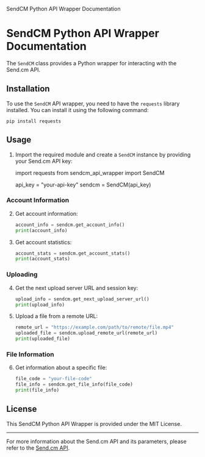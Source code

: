 SendCM Python API Wrapper Documentation

SendCM Python API Wrapper Documentation
=======================================

The `SendCM` class provides a Python wrapper for interacting with the Send.cm API.

Installation
------------

To use the `SendCM` API wrapper, you need to have the `requests` library installed. You can install it using the following command:

    pip install requests

Usage
-----

1.  Import the required module and create a `SendCM` instance by providing your Send.cm API key:

    import requests
    from sendcm_api_wrapper import SendCM
    
    api_key = "your-api-key"
    sendcm = SendCM(api_key)
    

### Account Information

2.  Get account information:

    ```py
    account_info = sendcm.get_account_info()
    print(account_info)
    ```
    

3.  Get account statistics:

    ```py
    account_stats = sendcm.get_account_stats()
    print(account_stats)
    ```
    

### Uploading

4.  Get the next upload server URL and session key:

    ```py
    upload_info = sendcm.get_next_upload_server_url()
    print(upload_info)
    ```
    

5.  Upload a file from a remote URL:

    ```py
    remote_url = "https://example.com/path/to/remote/file.mp4"
    uploaded_file = sendcm.upload_remote_url(remote_url)
    print(uploaded_file)
    ```
    

### File Information

6.  Get information about a specific file:

    ```py
    file_code = "your-file-code"
    file_info = sendcm.get_file_info(file_code)
    print(file_info)
    ```
    


License
-------

This SendCM Python API Wrapper is provided under the MIT License.

* * *

For more information about the Send.cm API and its parameters, please refer to the [Send.cm API](https://github.com/immodded/send-cm/blob/main/sendcm.apib).
